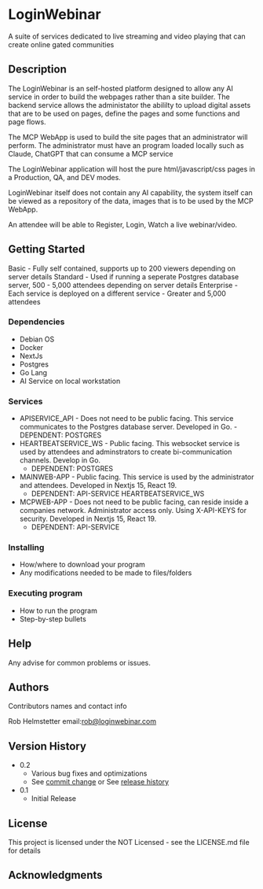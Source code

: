 # LoginWebinar

A suite of services dedicated to live streaming and video playing that can create online gated communities

## Description

The LoginWebinar is an self-hosted platform designed to allow any AI service in order to build the webpages rather than a site builder.  The backend service allows the administator the abililty to upload digital assets
that are to be used on pages, define the pages and some functions and page flows.

The MCP WebApp is used to build the site pages that an administrator will perform. The administrator must have an program loaded locally such as Claude, ChatGPT that can consume a MCP service

The LoginWebinar application will host the pure html/javascript/css pages in a Production, QA, and DEV modes.

LoginWebinar itself does not contain any AI capability, the system itself can be viewed as a repository of the data, images that is to be used by the MCP WebApp.

An attendee will be able to Register, Login, Watch a live webinar/video.


## Getting Started

Basic - Fully self contained, supports up to 200 viewers depending on server details
Standard - Used if running a seperate Postgres database server, 500 - 5,000 attendees depending on server details
Enterprise - Each service is deployed on a different service - Greater and 5,000 attendees


### Dependencies

* Debian OS
* Docker
* NextJs
* Postgres
* Go Lang
* AI Service on local workstation


### Services

* APISERVICE_API - Does not need to be public facing. This service communicates to the Postgres database server. Developed in Go.
    -DEPENDENT:
        POSTGRES
* HEARTBEATSERVICE_WS - Public facing. This websocket service is used by attendees and adminstrators to create bi-communication channels. Develop in Go.
    - DEPENDENT:
        POSTGRES
* MAINWEB-APP - Public facing. This service is used by the administrator and attendees. Developed in Nextjs 15, React 19.
    - DEPENDENT:
        API-SERVICE
        HEARTBEATSERVICE_WS
* MCPWEB-APP - Does not need to be public facing, can reside inside a companies network. Administrator access only. Using X-API-KEYS for security. Developed in Nextjs 15, React 19.
    - DEPENDENT:
        API-SERVICE

### Installing

* How/where to download your program
* Any modifications needed to be made to files/folders

### Executing program

* How to run the program
* Step-by-step bullets


## Help

Any advise for common problems or issues.


## Authors

Contributors names and contact info

Rob Helmstetter email:rob@loginwebinar.com


## Version History

* 0.2
    * Various bug fixes and optimizations
    * See [commit change]() or See [release history]()
* 0.1
    * Initial Release

## License

This project is licensed under the NOT Licensed - see the LICENSE.md file for details

## Acknowledgments



